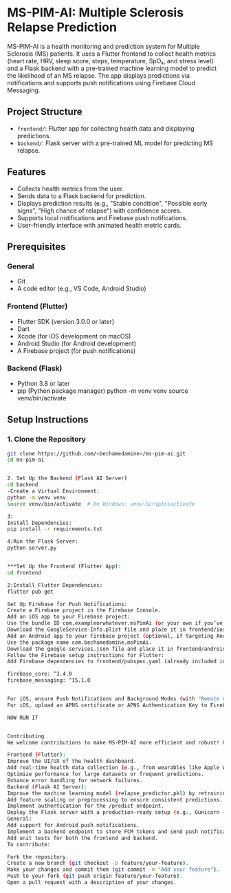 # MS-PIM-AI: Multiple Sclerosis Relapse Prediction

MS-PIM-AI is a health monitoring and prediction system for Multiple Sclerosis (MS) patients. It uses a Flutter frontend to collect health metrics (heart rate, HRV, sleep score, steps, temperature, SpO₂, and stress level) and a Flask backend with a pre-trained machine learning model to predict the likelihood of an MS relapse. The app displays predictions via notifications and supports push notifications using Firebase Cloud Messaging.

## Project Structure

- `frontend/`: Flutter app for collecting health data and displaying predictions.
- `backend/`: Flask server with a pre-trained ML model for predicting MS relapse.

## Features

- Collects health metrics from the user.
- Sends data to a Flask backend for prediction.
- Displays prediction results (e.g., "Stable condition", "Possible early signs", "High chance of relapse") with confidence scores.
- Supports local notifications and Firebase push notifications.
- User-friendly interface with animated health metric cards.

## Prerequisites

### General
- Git
- A code editor (e.g., VS Code, Android Studio)

### Frontend (Flutter)
- Flutter SDK (version 3.0.0 or later)
- Dart
- Xcode (for iOS development on macOS)
- Android Studio (for Android development)
- A Firebase project (for push notifications)

### Backend (Flask)
- Python 3.8 or later
- pip (Python package manager)
python -m venv venv
source venv/bin/activate

## Setup Instructions

### 1. Clone the Repository
```bash
git clone https://github.com/<bechamedamine>/ms-pim-ai.git
cd ms-pim-ai


2. Set Up the Backend (Flask AI Server)
cd backend
-Create a Virtual Environment:
python -m venv venv
source venv/bin/activate  # On Windows: venv\Scripts\activate

3:
Install Dependencies:
pip install -r requirements.txt

4:Run the Flask Server:
python server.py


***Set Up the Frontend (Flutter App):
cd frontend

2:Install Flutter Dependencies:
flutter pub get

Set Up Firebase for Push Notifications:
Create a Firebase project in the Firebase Console.
Add an iOS app to your Firebase project:
Use the bundle ID com.exampleorwhatever.msPimAi (or your own if you’ve changed it).
Download the GoogleService-Info.plist file and place it in frontend/ios/Runner/.
Add an Android app to your Firebase project (optional, if targeting Android):
Use the package name com.bechamedamine.msPimAi.
Download the google-services.json file and place it in frontend/android/app/.
Follow the Firebase setup instructions for Flutter:
Add Firebase dependencies to frontend/pubspec.yaml (already included in the project):

firebase_core: ^3.4.0
firebase_messaging: ^15.1.0


For iOS, ensure Push Notifications and Background Modes (with "Remote notifications") are enabled in Xcode (frontend/ios/Runner.xcodeproj).
For iOS, upload an APNS certificate or APNS Authentication Key to Firebase (Cloud Messaging > APNs Certificates).

NOW RUN IT


Contributing
We welcome contributions to make MS-PIM-AI more efficient and robust! Here are some areas where you can help:

Frontend (Flutter):
Improve the UI/UX of the health dashboard.
Add real-time health data collection (e.g., from wearables like Apple Watch).
Optimize performance for large datasets or frequent predictions.
Enhance error handling for network failures.
Backend (Flask AI Server):
Improve the machine learning model (relapse_predictor.pkl) by retraining with more data or using a different algorithm.
Add feature scaling or preprocessing to ensure consistent predictions.
Implement authentication for the /predict endpoint.
Deploy the Flask server with a production-ready setup (e.g., Gunicorn + Nginx, HTTPS).
General:
Add support for Android push notifications.
Implement a backend endpoint to store FCM tokens and send push notifications when a high relapse risk is detected.
Add unit tests for both the frontend and backend.
To contribute:

Fork the repository.
Create a new branch (git checkout -b feature/your-feature).
Make your changes and commit them (git commit -m "Add your feature").
Push to your fork (git push origin feature/your-feature).
Open a pull request with a description of your changes.
